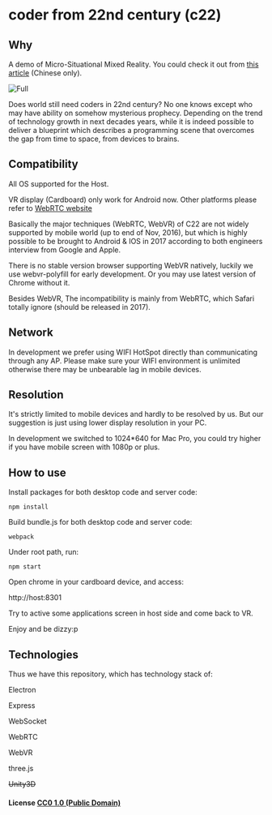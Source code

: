 # coder from 22nd century (c22)

## Why

A demo of Micro-Situational Mixed Reality. You could check it out from [this article](http://www.hanyi.name/blog/2016/11/20/micro-situational-mixed-reality/) (Chinese only).

![Full](http://7xk84n.com1.z0.glb.clouddn.com/c22/full.jpg)

Does world still need coders in 22nd century? No one knows except who may have ability on somehow mysterious prophecy. Depending on the trend of technology growth in next decades years, while it is indeed possible to deliver a blueprint which describes a programming scene that overcomes the gap from time to space, from devices to brains.

## Compatibility

All OS supported for the Host.

VR display (Cardboard) only work for Android now. Other platforms please refer to [WebRTC website](https://webrtc.org/native-code/)

Basically the major techniques (WebRTC, WebVR) of C22 are not widely supported by mobile world (up to end of Nov, 2016), but which is highly possible to be brought to Android & IOS in 2017 according to both engineers interview from Google and Apple.

There is no stable version browser supporting WebVR natively, luckily we use webvr-polyfill for early development. Or you may use latest version of Chrome without it.

Besides WebVR, The incompatibility is mainly from WebRTC, which Safari totally ignore (should be released in 2017).

## Network

In development we prefer using WIFI HotSpot directly than communicating through any AP. Please make sure your WIFI environment is unlimited otherwise there may be unbearable lag in mobile devices.

## Resolution

It's strictly limited to mobile devices and hardly to be resolved by us. But our suggestion is just using lower display resolution in your PC.

In development we switched to 1024*640 for Mac Pro, you could try higher if you have mobile screen with 1080p or plus.

## How to use

Install packages for both desktop code and server code:
```[shell]
npm install
```
Build bundle.js for both desktop code and server code:
```[shell]
webpack
```
Under root path, run:
```[shell]
npm start
```
Open chrome in your cardboard device, and access:

http://host:8301

Try to active some applications screen in host side and come back to VR.

Enjoy and be dizzy:p

## Technologies

Thus we have this repository, which has technology stack of:

Electron

Express

WebSocket

WebRTC

WebVR

three.js

~~Unity3D~~

#### License [CC0 1.0 (Public Domain)](LICENSE.md)
